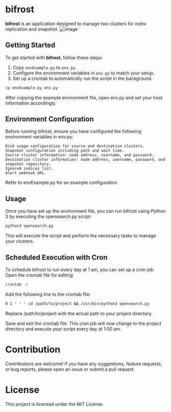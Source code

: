 # bifrost

**bifrost** is an application designed to manage two clusters for index replication and snapshot.
![image](https://github.com/user-attachments/assets/099b0d46-ca55-4c47-b4e9-dbcdc479a1d3)

## Getting Started

To get started with **bifrost**, follow these steps:

1. Copy `envExample.py` to `env.py`.
2. Configure the environment variables in `env.py` to match your setup.
3. Set up a crontab to automatically run the script in the background.

```bash
cp envExample.py env.py
```
After copying the example environment file, open env.py and set your host information accordingly.
## Environment Configuration
Before running bifrost, ensure you have configured the following environment variables in env.py:
```
Disk usage configuration for source and destination clusters.
Snapshot configuration including path and wait time.
Source cluster information: node address, username, and password.
Destination cluster information: node address, username, password, and snapshot repository.
Ignored indices list.
Alert webhook URL.
```
Refer to envExample.py for an example configuration.
## Usage
Once you have set up the environment file, you can run bifrost using Python 3 by executing the opensearch.py script:

``` bash
python3 opensearch.py
```
This will execute the script and perform the necessary tasks to manage your clusters.

## Scheduled Execution with Cron
To schedule bifrost to run every day at 1 am, you can set up a cron job.
Open the crontab file for editing:
```bash
crontab -e
```
Add the following line to the crontab file:
```bash
0 1 * * * cd /path/to/project && /usr/bin/python3 opensearch.py
```
Replace /path/to/project with the actual path to your project directory.

Save and exit the crontab file. This cron job will now change to the project directory and execute your script every day at 1:00 am.

# Contribution
Contributions are welcome! If you have any suggestions, feature requests, or bug reports, please open an issue or submit a pull request.

# License
This project is licensed under the MIT License.
